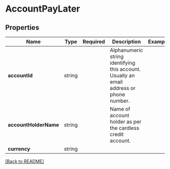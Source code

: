 # AccountPayLater



## Properties

| Name | Type | Required | Description | Examples |
|------------|:-------------:|:-------------:|-------------|:-------------:|
| **accountId** |string |  | Alphanumeric string identifying this account. Usually an email address or phone number. | | |
| **accountHolderName** |string |  | Name of account holder as per the cardless credit account. | | |
| **currency** |string |  |  | | |



[[Back to README]](../../README.md)
